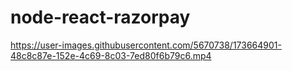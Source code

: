 # node-react-razorpay




https://user-images.githubusercontent.com/5670738/173664901-48c8c87e-152e-4c69-8c03-7ed80f6b79c6.mp4

